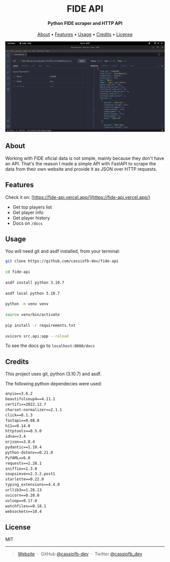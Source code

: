 <h1 align="center">
  FIDE API
</h1>

<h4 align="center">Python FIDE scraper and HTTP API</h4>

<p align="center">
  <a href="#about">About</a> •
  <a href="#features">Features</a> •
  <a href="#usage">Usage</a> •
  <a href="#credits">Credits</a> •
  <a href="#license">License</a>
</p>

![example](screenshot.png)

## About

Working with FIDE oficial data is not simple, mainly because they don't have an API. That's the reason I made a simple API with FastAPI to scrape the data from their own website and provide it as JSON over HTTP requests.

## Features

Check it on:
[https://fide-api.vercel.app/](https://fide-api.vercel.app/)

- Get top players list
- Get player info
- Get player history
- Docs on ``/docs``

## Usage

You will need git and asdf installed, from your terminal:

```sh
git clone https://github.com/cassiofb-dev/fide-api

cd fide-api

asdf install python 3.10.7

asdf local python 3.10.7

python -m venv venv

source venv/bin/activate

pip install -r requirements.txt

uvicorn src.api:app --reload
```

To see the docs go to ``localhost:8000/docs``

## Credits

This project uses git, python (3.10.7) and asdf.

The following python dependecies were used:
```txt
anyio==3.6.2
beautifulsoup4==4.11.1
certifi==2022.12.7
charset-normalizer==2.1.1
click==8.1.3
fastapi==0.88.0
h11==0.14.0
httptools==0.5.0
idna==3.4
orjson==3.8.4
pydantic==1.10.4
python-dotenv==0.21.0
PyYAML==6.0
requests==2.28.1
sniffio==1.3.0
soupsieve==2.3.2.post1
starlette==0.22.0
typing_extensions==4.4.0
urllib3==1.26.13
uvicorn==0.20.0
uvloop==0.17.0
watchfiles==0.18.1
websockets==10.4
```

## License

MIT

---

> [Website](https://cassiofernando.netlify.app/) &nbsp;&middot;&nbsp;
> GitHub [@cassiofb-dev](https://github.com/cassiofb-dev) &nbsp;&middot;&nbsp;
> Twitter [@cassiofb_dev](https://twitter.com/cassiofb_dev)

